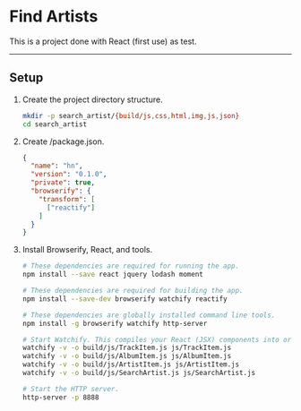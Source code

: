 Find Artists
===
This is a project done with React (first use) as test.

---
Setup
---
 1. Create the project directory structure.
    ```bash
    mkdir -p search_artist/{build/js,css,html,img,js,json}
    cd search_artist
    ```

 1. Create /package.json.
    ```json
    {
      "name": "hn",
      "version": "0.1.0",
      "private": true,
      "browserify": {
        "transform": [
          ["reactify"]
        ]
      }
    }
    ```

 1. Install Browserify, React, and tools.
    ```bash
    # These dependencies are required for running the app.
    npm install --save react jquery lodash moment

    # These dependencies are required for building the app.
    npm install --save-dev browserify watchify reactify

    # These dependencies are globally installed command line tools.
    npm install -g browserify watchify http-server

    # Start Watchify. This compiles your React (JSX) components into ordinary JavaScript.
    watchify -v -o build/js/TrackItem.js js/TrackItem.js
    watchify -v -o build/js/AlbumItem.js js/AlbumItem.js
    watchify -v -o build/js/ArtistItem.js js/ArtistItem.js
    watchify -v -o build/js/SearchArtist.js js/SearchArtist.js

    # Start the HTTP server.
    http-server -p 8888
    ```